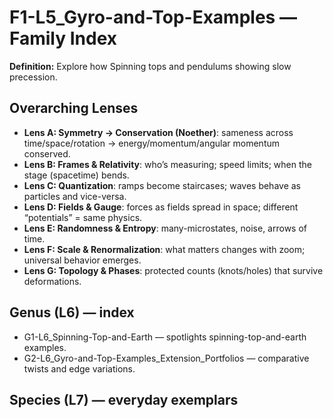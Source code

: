 # F1-L5_Gyro-and-Top-Examples — Family Index
**Definition:** Explore how Spinning tops and pendulums showing slow precession.

## Overarching Lenses

- **Lens A: Symmetry -> Conservation (Noether)**: sameness across time/space/rotation → energy/momentum/angular momentum conserved.
- **Lens B: Frames & Relativity**: who’s measuring; speed limits; when the stage (spacetime) bends.
- **Lens C: Quantization**: ramps become staircases; waves behave as particles and vice-versa.
- **Lens D: Fields & Gauge**: forces as fields spread in space; different “potentials” = same physics.
- **Lens E: Randomness & Entropy**: many-microstates, noise, arrows of time.
- **Lens F: Scale & Renormalization**: what matters changes with zoom; universal behavior emerges.
- **Lens G: Topology & Phases**: protected counts (knots/holes) that survive deformations.

## Genus (L6) — index
- G1-L6_Spinning-Top-and-Earth — spotlights spinning-top-and-earth examples.
- G2-L6_Gyro-and-Top-Examples_Extension_Portfolios — comparative twists and edge variations.

## Species (L7) — everyday exemplars
